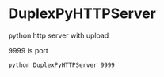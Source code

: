 # DuplexPyHTTPServer
python http server with upload

9999 is port
```
python DuplexPyHTTPServer 9999
```
